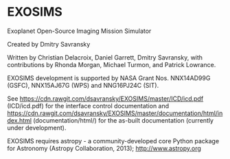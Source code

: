# EXOSIMS
Exoplanet Open-Source Imaging Mission Simulator

Created by Dmitry Savransky

Written by Christian Delacroix, Daniel Garrett, Dmitry Savransky,  with contributions by Rhonda Morgan, Michael Turmon, and Patrick Lowrance.

EXOSIMS development is supported by NASA Grant Nos. NNX14AD99G (GSFC), NNX15AJ67G (WPS) and NNG16PJ24C (SIT).

See https://cdn.rawgit.com/dsavransky/EXOSIMS/master/ICD/icd.pdf (ICD/icd.pdf) for the interface control documentation and https://cdn.rawgit.com/dsavransky/EXOSIMS/master/documentation/html/index.html (documentation/html/) for the as-built documentation (currently under development).

EXOSIMS requires astropy - a community-developed core Python package for Astronomy (Astropy Collaboration, 2013); http://www.astropy.org
